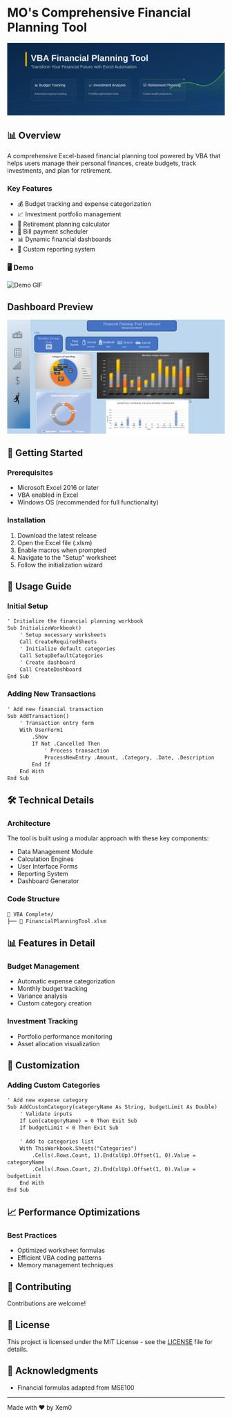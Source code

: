 # MO's Comprehensive Financial Planning Tool

![MO-Planner](premium-banner.svg)

## 📊 Overview
A comprehensive Excel-based financial planning tool powered by VBA that helps users manage their personal finances, create budgets, track investments, and plan for retirement.

### Key Features
- 💰 Budget tracking and expense categorization
- 📈 Investment portfolio management
- 🎯 Retirement planning calculator
- 📅 Bill payment scheduler
- 📊 Dynamic financial dashboards
- 📝 Custom reporting system

### 🖥️ Demo
![Demo GIF](demo-placeholder.gif)
## Dashboard Preview
![Dashboard Screenshot](dashboard-preview.png)


## 🚀 Getting Started

### Prerequisites
- Microsoft Excel 2016 or later
- VBA enabled in Excel
- Windows OS (recommended for full functionality)

### Installation
1. Download the latest release
2. Open the Excel file (.xlsm)
3. Enable macros when prompted
4. Navigate to the "Setup" worksheet
5. Follow the initialization wizard

## 📝 Usage Guide

### Initial Setup
```vba
' Initialize the financial planning workbook
Sub InitializeWorkbook()
    ' Setup necessary worksheets
    Call CreateRequiredSheets
    ' Initialize default categories
    Call SetupDefaultCategories
    ' Create dashboard
    Call CreateDashboard
End Sub
```

### Adding New Transactions
```vba
' Add new financial transaction
Sub AddTransaction()
    ' Transaction entry form
    With UserForm1
        .Show
        If Not .Cancelled Then
            ' Process transaction
            ProcessNewEntry .Amount, .Category, .Date, .Description
        End If
    End With
End Sub
```

## 🛠️ Technical Details

### Architecture
The tool is built using a modular approach with these key components:
- Data Management Module
- Calculation Engines
- User Interface Forms
- Reporting System
- Dashboard Generator

### Code Structure
```
📁 VBA Complete/
├── 📄 FinancialPlanningTool.xlsm
```

## 📊 Features in Detail

### Budget Management
- Automatic expense categorization
- Monthly budget tracking
- Variance analysis
- Custom category creation

### Investment Tracking
- Portfolio performance monitoring
- Asset allocation visualization

## 🎨 Customization

### Adding Custom Categories
```vba
' Add new expense category
Sub AddCustomCategory(categoryName As String, budgetLimit As Double)
    ' Validate inputs
    If Len(categoryName) = 0 Then Exit Sub
    If budgetLimit < 0 Then Exit Sub
    
    ' Add to categories list
    With ThisWorkbook.Sheets("Categories")
        .Cells(.Rows.Count, 1).End(xlUp).Offset(1, 0).Value = categoryName
        .Cells(.Rows.Count, 2).End(xlUp).Offset(1, 0).Value = budgetLimit
    End With
End Sub
```

## 📈 Performance Optimizations

### Best Practices
- Optimized worksheet formulas
- Efficient VBA coding patterns
- Memory management techniques

## 🤝 Contributing
Contributions are welcome!

## 📄 License
This project is licensed under the MIT License - see the [LICENSE](LICENSE) file for details.

## 🙏 Acknowledgments
- Financial formulas adapted from MSE100

---
Made with ❤️ by Xem0
